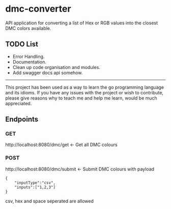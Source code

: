 # dmc-converter

API application for converting a list of Hex or RGB values into the closest DMC colors available.

## TODO List
- Error Handling.
- Documentation.
- Clean up code organisation and modules.
- Add swagger docs api somehow.

----
This project has been used as a way to learn the go programming language and its idioms. If you have any issues with the project or wish to contribute, please give reasons why to teach me and help me learn, would be much appreciated.

## Endpoints
### GET
http://localhost:8080/dmc/get <- Get all DMC colours

### POST
http://localhost:8080/dmc/submit <- Submit DMC colours with payload
```
{
    "inputType":"csv",
    "inputs":["1,2,3"]
}
````

csv, hex and space seperated are allowed